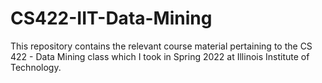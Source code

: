 # CS422-IIT-Data-Mining

This repository contains the relevant course material pertaining to the CS 422 - Data Mining class which I took in Spring 2022 at Illinois Institute of Technology.
